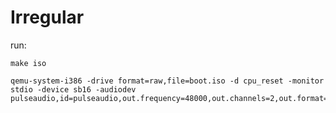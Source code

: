 # Irregular

run:
```
make iso
```
```
qemu-system-i386 -drive format=raw,file=boot.iso -d cpu_reset -monitor stdio -device sb16 -audiodev pulseaudio,id=pulseaudio,out.frequency=48000,out.channels=2,out.format=s32
```